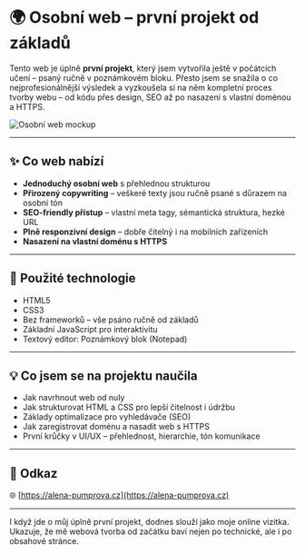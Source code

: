 # 🌍 Osobní web – první projekt od základů

Tento web je úplně **první projekt**, který jsem vytvořila ještě v počátcích učení – psaný ručně v poznámkovém bloku. Přesto jsem se snažila o co nejprofesionálnější výsledek a vyzkoušela si na něm kompletní proces tvorby webu – od kódu přes design, SEO až po nasazení s vlastní doménou a HTTPS.

![Osobní web mockup](img/my-web-mockup.jpg)

---

## ✨ Co web nabízí

- **Jednoduchý osobní web** s přehlednou strukturou
- **Přirozený copywriting** – veškeré texty jsou ručně psané s důrazem na osobní tón
- **SEO-friendly přístup** – vlastní meta tagy, sémantická struktura, hezké URL
- **Plně responzivní design** – dobře čitelný i na mobilních zařízeních
- **Nasazení na vlastní doménu s HTTPS**

---

## 🧰 Použité technologie

- HTML5
- CSS3
- Bez frameworků – vše psáno ručně od základů
- Základní JavaScript pro interaktivitu
- Textový editor: Poznámkový blok (Notepad)

---

## 💡 Co jsem se na projektu naučila

- Jak navrhnout web od nuly
- Jak strukturovat HTML a CSS pro lepší čitelnost i údržbu
- Základy optimalizace pro vyhledávače (SEO)
- Jak zaregistrovat doménu a nasadit web s HTTPS
- První krůčky v UI/UX – přehlednost, hierarchie, tón komunikace

---

## 🔗 Odkaz

🌐 [https://alena-pumprova.cz](https://alena-pumprova.cz)

---

I když jde o můj úplně první projekt, dodnes slouží jako moje online vizitka. Ukazuje, že mě webová tvorba od začátku baví nejen po technické, ale i po obsahové stránce.
